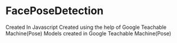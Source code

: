 # FacePoseDetection
Created In Javascript
Created using the help of Google Teachable Machine(Pose)
Models created in Google Teachable Machine(Pose)

